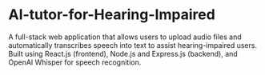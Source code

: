 # AI-tutor-for-Hearing-Impaired
A full-stack web application that allows users to upload audio files and automatically transcribes speech into text to assist hearing-impaired users.  Built using React.js (frontend), Node.js and Express.js (backend), and OpenAI Whisper for speech recognition.
